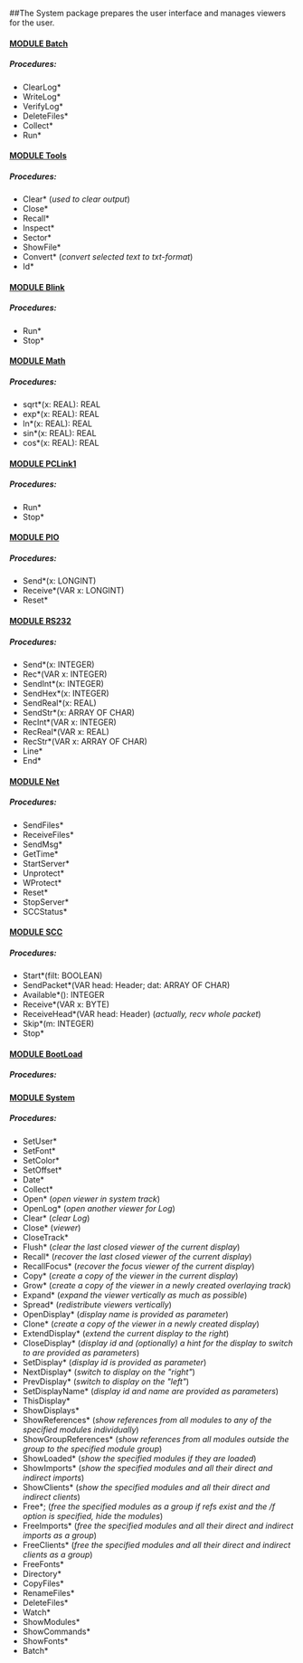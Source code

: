 ##The System package prepares the user interface and manages viewers for the user.


#### [MODULE Batch](https://github.com/io-core/System/blob/main/Batch.Mod)
##### Procedures:
* ClearLog*
* WriteLog*
* VerifyLog*
* DeleteFiles*
* Collect*
* Run*

#### [MODULE Tools](https://github.com/io-core/System/blob/main/Tools.Mod)
##### Procedures:
* Clear*  (*used to clear output*)
* Close*
* Recall*
* Inspect*
* Sector*
* ShowFile*
* Convert*   (*convert selected text to txt-format*)
* Id*

#### [MODULE Blink](https://github.com/io-core/System/blob/main/Blink.Mod)
##### Procedures:
* Run*
* Stop*

#### [MODULE Math](https://github.com/io-core/System/blob/main/Math.Mod)
##### Procedures:
* sqrt*(x: REAL): REAL
* exp*(x: REAL): REAL
* ln*(x: REAL): REAL
* sin*(x: REAL): REAL
* cos*(x: REAL): REAL

#### [MODULE PCLink1](https://github.com/io-core/System/blob/main/PCLink1.Mod)
##### Procedures:
* Run*
* Stop*

#### [MODULE PIO](https://github.com/io-core/System/blob/main/PIO.Mod)
##### Procedures:
* Send*(x: LONGINT)
* Receive*(VAR x: LONGINT)
* Reset*

#### [MODULE RS232](https://github.com/io-core/System/blob/main/RS232.Mod)
##### Procedures:
* Send*(x: INTEGER)
* Rec*(VAR x: INTEGER)
* SendInt*(x: INTEGER)
* SendHex*(x: INTEGER)
* SendReal*(x: REAL)
* SendStr*(x: ARRAY OF CHAR)
* RecInt*(VAR x: INTEGER)
* RecReal*(VAR x: REAL)
* RecStr*(VAR x: ARRAY OF CHAR)
* Line*
* End*

#### [MODULE Net](https://github.com/io-core/System/blob/main/Net.Mod)
##### Procedures:
* SendFiles*
* ReceiveFiles*
* SendMsg*
* GetTime*
* StartServer*
* Unprotect*
* WProtect*
* Reset*
* StopServer*
* SCCStatus*

#### [MODULE SCC](https://github.com/io-core/System/blob/main/SCC.Mod)
##### Procedures:
* Start*(filt: BOOLEAN)
* SendPacket*(VAR head: Header; dat: ARRAY OF CHAR)
* Available*(): INTEGER
* Receive*(VAR x: BYTE)
* ReceiveHead*(VAR head: Header)  (*actually, recv whole packet*)
* Skip*(m: INTEGER)
* Stop*

#### [MODULE BootLoad](https://github.com/io-core/System/blob/main/BootLoad.Mod)
##### Procedures:

#### [MODULE System](https://github.com/io-core/System/blob/main/System.Mod)
##### Procedures:
* SetUser*
* SetFont*
* SetColor*
* SetOffset*
* Date*
* Collect*
* Open*  (*open viewer in system track*)
* OpenLog*  (*open another viewer for Log*)
* Clear*  (*clear Log*)
* Close*  (*viewer*)
* CloseTrack*
* Flush*  (*clear the last closed viewer of the current display*)
* Recall*  (*recover the last closed viewer of the current display*)
* RecallFocus*  (*recover the focus viewer of the current display*)
* Copy*  (*create a copy of the viewer in the current display*)
* Grow*  (*create a copy of the viewer in a newly created overlaying track*)
* Expand*  (*expand the viewer vertically as much as possible*)
* Spread*  (*redistribute viewers vertically*)
* OpenDisplay*  (*display name is provided as parameter*)
* Clone*  (*create a copy of the viewer in a newly created display*)
* ExtendDisplay*  (*extend the current display to the right*)
* CloseDisplay*  (*display id and (optionally) a hint for the display to switch to are provided as parameters*)
* SetDisplay*  (*display id is provided as parameter*)
* NextDisplay*  (*switch to display on the "right"*)
* PrevDisplay*  (*switch to display on the "left"*)
* SetDisplayName*  (*display id and name are provided as parameters*)
* ThisDisplay*
* ShowDisplays*
* ShowReferences*  (*show references from all modules to any of the specified modules individually*)
* ShowGroupReferences*  (*show references from all modules outside the group to the specified module group*)
* ShowLoaded*  (*show the specified modules if they are loaded*)
* ShowImports*  (*show the specified modules and all their direct and indirect imports*)
* ShowClients*  (*show the specified modules and all their direct and indirect clients*)
* Free*;  (*free the specified modules as a group if refs exist and the /f option is specified, hide the modules*)
* FreeImports*  (*free the specified modules and all their direct and indirect imports as a group*)
* FreeClients*  (*free the specified modules and all their direct and indirect clients as a group*)
* FreeFonts*
* Directory*
* CopyFiles*
* RenameFiles*
* DeleteFiles*
* Watch*
* ShowModules*
* ShowCommands*
* ShowFonts*
* Batch*
